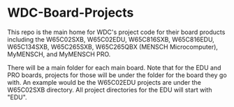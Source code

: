 # WDC-Board-Projects
This repo is the main home for WDC's project code for their board products including the W65C02SXB, W65C02EDU, W65C816SXB, W65C816EDU, W65C134SXB, W65C265SXB, W65C265QBX (MENSCH Microcomputer), MyMENSCH, and MyMENSCH PRO.

There will be a main folder for each main board.  Note that for the EDU and PRO boards, projects for those will be under the folder for the board they go with. An example would be the W65C02EDU projects are under the W65C02SXB directory.  All project directories for the EDU will start with "EDU".
